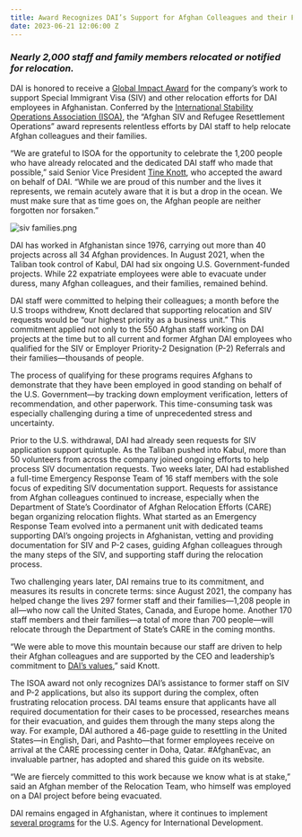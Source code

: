 ```yaml
---
title: Award Recognizes DAI’s Support for Afghan Colleagues and their Families
date: 2023-06-21 12:06:00 Z
---
```


### *Nearly 2,000 staff and family members relocated or notified for relocation.*

DAI is honored to receive a [Global Impact Award](https://stability-operations.org/page/awards) for the company’s work to support Special Immigrant Visa (SIV) and other relocation efforts for DAI employees in Afghanistan. Conferred by the [International Stability Operations Association (ISOA)](https://stability-operations.org/), the “Afghan SIV and Refugee Resettlement Operations” award represents relentless efforts by DAI staff to help relocate Afghan colleagues and their families.

“We are grateful to ISOA for the opportunity to celebrate the 1,200 people who have already relocated and the dedicated DAI staff who made that possible,” said Senior Vice President [Tine Knott](https://www.dai.com/who-we-are/our-team/tine-knott), who accepted the award on behalf of DAI. “While we are proud of this number and the lives it represents, we remain acutely aware that it is but a drop in the ocean. We must make sure that as time goes on, the Afghan people are neither forgotten nor forsaken.”

![siv families.png](/uploads/siv%20families.png)

DAI has worked in Afghanistan since 1976, carrying out more than 40 projects across all 34 Afghan providences. In August 2021, when the Taliban took control of Kabul, DAI had six ongoing U.S. Government-funded projects. While 22 expatriate employees were able to evacuate under duress, many Afghan colleagues, and their families, remained behind.

DAI staff were committed to helping their colleagues; a month before the U.S troops withdrew, Knott declared that supporting relocation and SIV requests would be “our highest priority as a business unit.” This commitment applied not only to the 550 Afghan staff working on DAI projects at the time but to all current and former Afghan DAI employees who qualified for the SIV or Employer Priority-2 Designation (P-2) Referrals and their families—thousands of people.

The process of qualifying for these programs requires Afghans to demonstrate that they have been employed in good standing on behalf of the U.S. Government—by tracking down employment verification, letters of recommendation, and other paperwork. This time-consuming task was especially challenging during a time of unprecedented stress and uncertainty.

Prior to the U.S. withdrawal, DAI had already seen requests for SIV application support quintuple. As the Taliban pushed into Kabul, more than 50 volunteers from across the company joined ongoing efforts to help process SIV documentation requests. Two weeks later, DAI had established a full-time Emergency Response Team of 16 staff members with the sole focus of expediting SIV documentation support. Requests for assistance from Afghan colleagues continued to increase, especially when the Department of State’s Coordinator of Afghan Relocation Efforts (CARE) began organizing relocation flights. What started as an Emergency Response Team evolved into a permanent unit with dedicated teams supporting DAI’s ongoing projects in Afghanistan, vetting and providing documentation for SIV and P-2 cases, guiding Afghan colleagues through the many steps of the SIV, and supporting staff during the relocation process.

Two challenging years later, DAI remains true to its commitment, and measures its results in concrete terms: since August 2021, the company has helped change the lives 297 former staff and their families—1,208 people in all—who now call the United States, Canada, and Europe home. Another 170 staff members and their families—a total of more than 700 people—will relocate through the Department of State’s CARE in the coming months.

“We were able to move this mountain because our staff are driven to help their Afghan colleagues and are supported by the CEO and leadership’s commitment to [DAI’s values](https://www.dai.com/who-we-are/mission-and-values),” said Knott.

The ISOA award not only recognizes DAI’s assistance to former staff on SIV and P-2 applications, but also its support during the complex, often frustrating relocation process. DAI teams ensure that applicants have all required documentation for their cases to be processed, researches means for their evacuation, and guides them through the many steps along the way. For example, DAI authored a 46-page guide to resettling in the United States—in English, Dari, and Pashto—that former employees receive on arrival at the CARE processing center in Doha, Qatar. #AfghanEvac, an invaluable partner, has adopted and shared this guide on its website.

“We are fiercely committed to this work because we know what is at stake,” said an Afghan member of the Relocation Team, who himself was employed on a DAI project before being evacuated.

DAI remains engaged in Afghanistan, where it continues to implement [several programs](https://www.dai.com/search?keywords=Afghanistan) for the U.S. Agency for International Development.